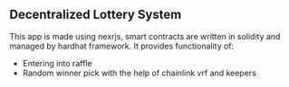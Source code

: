 ## Decentralized Lottery System
This app is made using nexrjs, smart contracts are written in solidity and managed by hardhat framework.
It provides functionality of:
- Entering into raffle
- Random winner pick with the help of chainlink vrf and keepers
